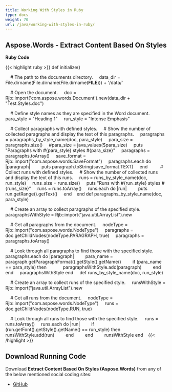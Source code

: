 ```yaml
---
title: Working With Styles in Ruby
type: docs
weight: 70
url: /java/working-with-styles-in-ruby/
---
```


## **Aspose.Words - Extract Content Based On Styles**

**Ruby Code**

{{< highlight ruby >}}
def initialize()

    # The path to the documents directory.
    data_dir = File.dirname(File.dirname(File.dirname(__FILE__))) + '/data/'

    # Open the document.
    doc = Rjb::import('com.aspose.words.Document').new(data_dir + "Test.Styles.doc")

    # Define style names as they are specified in the Word document.
    para_style = "Heading 1"
    run_style = "Intense Emphasis"

    # Collect paragraphs with defined styles.
    # Show the number of collected paragraphs and display the text of this paragraphs.
    paragraphs = paragraphs_by_style_name(doc, para_style)
    para_size = paragraphs.size()
    #para_size = java_values($para_size)
    puts "Paragraphs with #{para_style} styles #{para_size}"
    paragraphs = paragraphs.toArray()
    save_format = Rjb::import("com.aspose.words.SaveFormat")
    paragraphs.each do |paragraph|
        puts paragraph.toString(save_format.TEXT)
    end
    
    # Collect runs with defined styles.
    # Show the number of collected runs and display the text of this runs.
    runs = runs_by_style_name(doc, run_style)
    runs_size = runs.size()
    puts "Runs with #{run_style} styles #{runs_size}"
    runs = runs.toArray()
    runs.each do |run|
        puts run.getRange().getText()
    end   
end
def paragraphs_by_style_name(doc, para_style)

    # Create an array to collect paragraphs of the specified style.
    paragraphsWithStyle = Rjb::import("java.util.ArrayList").new

    # Get all paragraphs from the document.
    nodeType = Rjb::import("com.aspose.words.NodeType")
    paragraphs = doc.getChildNodes(nodeType.PARAGRAPH, true)
    paragraphs = paragraphs.toArray()

    # Look through all paragraphs to find those with the specified style.
    paragraphs.each do |paragraph|
        para_name = paragraph.getParagraphFormat().getStyle().getName()
        if (para_name == para_style) then
            paragraphsWithStyle.add(paragraph)
        end
    end
    paragraphsWithStyle
end    
def runs_by_style_name(doc, run_style)

    # Create an array to collect runs of the specified style.
    runsWithStyle = Rjb::import("java.util.ArrayList").new

    # Get all runs from the document.
    nodeType = Rjb::import("com.aspose.words.NodeType")
    runs = doc.getChildNodes(nodeType.RUN, true)

    # Look through all runs to find those with the specified style.
    runs = runs.toArray()
    runs.each do |run|
        if (run.getFont().getStyle().getName() == run_style) then
            runsWithStyle.add(run)
        end    
    end    
    runsWithStyle
end   
{{< /highlight >}}

## **Download Running Code**

Download **Extract Content Based On Styles (Aspose.Words)** from any of the below mentioned social coding sites:

- [GitHub](https://github.com/aspose-words/Aspose.Words-for-Java/blob/master/Plugins/Aspose_Words_Java_for_Ruby/lib/asposewordsjavaforruby/styles.rb)
